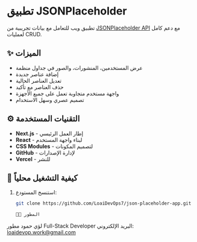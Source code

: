 # تطبيق JSONPlaceholder

تطبيق ويب للتعامل مع بيانات تجريبية من [JSONPlaceholder API](https://jsonplaceholder.typicode.com) مع دعم كامل لعمليات CRUD.

## ✨ الميزات
- عرض المستخدمين، المنشورات، والصور في جداول منظمة
- إضافة عناصر جديدة
- تعديل العناصر الحالية
- حذف العناصر مع تأكيد
- واجهة مستخدم متجاوبة تعمل على جميع الأجهزة
- تصميم عصري وسهل الاستخدام

## ⚙️ التقنيات المستخدمة
- **Next.js** - إطار العمل الرئيسي
- **React** - لبناء واجهة المستخدم
- **CSS Modules** - لتصميم المكونات
- **GitHub** - لإدارة الإصدارات
- **Vercel** - للنشر

## 🚀 كيفية التشغيل محلياً
1. استنسخ المستودع:
   ```bash
   git clone https://github.com/LoaiDevOps7/json-placeholder-app.git

   👩‍💻 المطور
لؤي حمود
مطور Full-Stack Developer
البريد الإلكتروني: loaidevop.work@gmail.com
